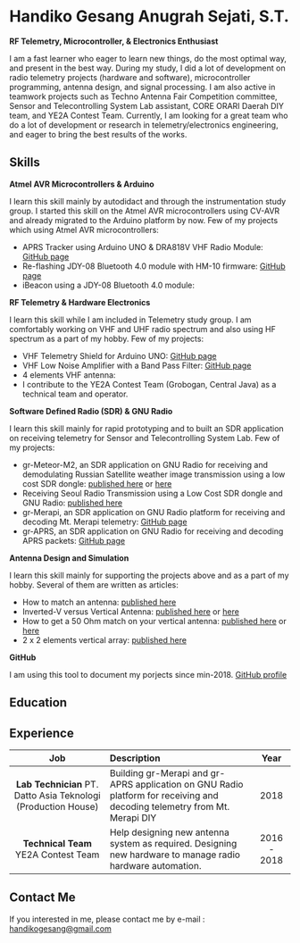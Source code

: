 # Handiko Gesang Anugrah Sejati, S.T.
**RF Telemetry, Microcontroller, & Electronics Enthusiast**

I am a fast learner who eager to learn new things, do the most optimal way, and present in the best way. During my study, I did a lot of development on radio telemetry projects (hardware and software), microcontroller programming, antenna design, and signal processing. I am also active in teamwork projects such as Techno Antenna Fair Competition committee, Sensor and Telecontrolling System Lab assistant, CORE ORARI Daerah DIY team, and YE2A Contest Team. 
Currently, I am looking for a great team who do a lot of development or research in telemetry/electronics engineering, and eager to bring the best results of the works.

## Skills
**Atmel AVR Microcontrollers & Arduino**

I learn this skill mainly by autodidact and through the instrumentation study group. I started this skill on the Atmel AVR microcontrollers using CV-AVR and already migrated to the Arduino platform by now. Few of my projects which using Atmel AVR microcontrollers:
* APRS Tracker using Arduino UNO & DRA818V VHF Radio Module: [GitHub page](https://github.com/handiko/Arduino-APRS)
* Re-flashing JDY-08 Bluetooth 4.0 module with HM-10 firmware: [GitHub page](https://github.com/handiko/JDY-08-Reflash)
* iBeacon using a JDY-08 Bluetooth 4.0 module:

**RF Telemetry & Hardware Electronics**

I learn this skill while I am included in Telemetry study group. I am comfortably working on VHF and UHF radio spectrum and also using HF spectrum as a part of my hobby. Few of my projects:
* VHF Telemetry Shield for Arduino UNO: [GitHub page](https://github.com/handiko/Dorji-TX-Shield)
* VHF Low Noise Amplifier with a Band Pass Filter: [GitHub page](https://github.com/handiko/VHF-LNA)
* 4 elements VHF antenna:
* I contribute to the YE2A Contest Team (Grobogan, Central Java) as a technical team and operator.

**Software Defined Radio (SDR) & GNU Radio**

I learn this skill mainly for rapid prototyping and to built an SDR application on receiving telemetry for Sensor and Telecontrolling System Lab. Few of my projects:
* gr-Meteor-M2, an SDR application on GNU Radio for receiving and demodulating Russian Satellite weather image transmission using a low cost SDR dongle: [published here](https://www.hackster.io/handiko/receiving-russian-s-satellite-weather-image-from-space-d4618d) or [here](https://labsdl.wordpress.com/2018/09/17/receiving-qpsk-signal-from-space/)
* Receiving Seoul Radio Transmission using a Low Cost SDR dongle and GNU Radio: [published here](https://labsdl.wordpress.com/2018/08/20/receiving-post-processing-hlg-seoul-radio-using-rtl-sdr-and-gnu-radio/)
* gr-Merapi, an SDR application on GNU Radio platform for receiving and decoding Mt. Merapi telemetry: [GitHub page](https://github.com/handiko/gr-Merapi)
* gr-APRS, an SDR application on GNU Radio for receiving and decoding APRS packets: [GitHub page](https://github.com/handiko/gr-Merapi)

**Antenna Design and Simulation**

I learn this skill mainly for supporting the projects above and as a part of my hobby. Several of them are written as articles:
* How to match an antenna: [published here](https://labsdl.wordpress.com/2017/11/17/matching-an-antenna/)
* Inverted-V versus Vertical Antenna: [published here](https://www.ybdxc.net/2017/11/06/inverted-vee-versus-vertical-antenna-for-dx-contact/) or [here](https://labsdl.wordpress.com/2017/11/06/inverted-vee-versus-vertical-antenna-for-dx-contact/)
* How to get a 50 Ohm match on your vertical antenna: [published here](https://www.ybdxc.net/2017/11/09/overload-your-vertical-antenna/) or [here](https://labsdl.wordpress.com/2017/11/09/overload-your-vertical-antenna-2nd-part-of-the-series/)
* 2 x 2 elements vertical array: [published here](https://labsdl.wordpress.com/2017/11/19/40-m-band-vertical-on-steroids/)

**GitHub**

I am using this tool to document my porjects since min-2018. [GitHub profile](https://github.com/handiko)

## Education

## Experience
|              Job                          |                 Description                    |    Year     |
|:-----------------------------------------:|:---------------------------------------------- |:-----------:|
|**Lab Technician** PT. Datto Asia Teknologi (Production House)| Building gr-Merapi and gr-APRS application on GNU Radio platform for receiving and decoding telemetry from Mt. Merapi DIY | 2018 |                             
|**Technical Team** YE2A Contest Team| Help designing new antenna system as required. Designing new hardware to manage radio hardware automation.| 2016 - 2018 |
                             
                                              

## Contact Me
If you interested in me, please contact me by e-mail : [handikogesang@gmail.com](mailto:handikogesang@gmail.com)
